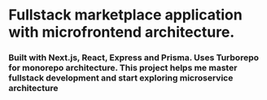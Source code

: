 # Fullstack marketplace application with microfrontend architecture.
### Built with Next.js, React, Express and Prisma. Uses Turborepo for monorepo architecture. This project helps me master fullstack development and start exploring microservice architecture